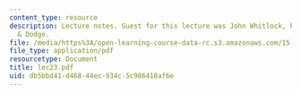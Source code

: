 ```yaml
---
content_type: resource
description: Lecture notes. Guest for this lecture was John Whitlock, Partner, Palmer
  & Dodge.
file: /media/https%3A/open-learning-course-data-rc.s3.amazonaws.com/15-617-the-law-of-corporate-finance-and-financial-markets-spring-2004/db5bbd41d46844ec934c5c986418af6e_lec23.pdf
file_type: application/pdf
resourcetype: Document
title: lec23.pdf
uid: db5bbd41-d468-44ec-934c-5c986418af6e
---
```

